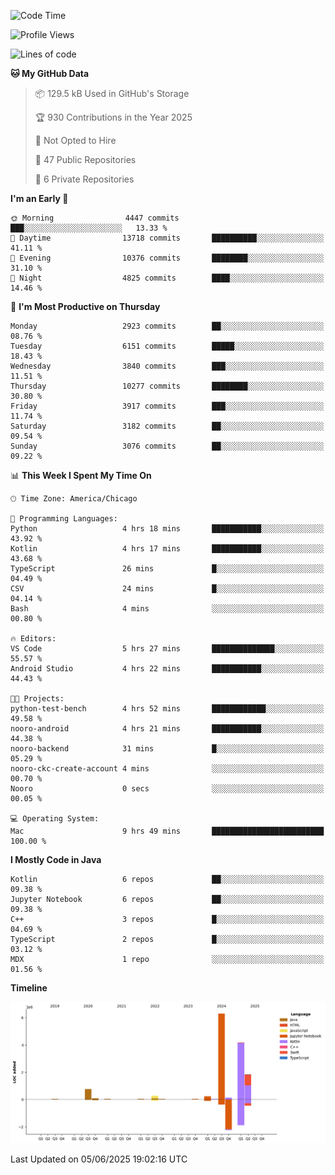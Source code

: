 <!--START_SECTION:waka-->
![Code Time](http://img.shields.io/badge/Code%20Time-1%2C293%20hrs%2014%20mins-blue)

![Profile Views](http://img.shields.io/badge/Profile%20Views-0-blue)

![Lines of code](https://img.shields.io/badge/From%20Hello%20World%20I%27ve%20Written-14.0%20million%20lines%20of%20code-blue)

**🐱 My GitHub Data** 

> 📦 129.5 kB Used in GitHub's Storage 
 > 
> 🏆 930 Contributions in the Year 2025
 > 
> 🚫 Not Opted to Hire
 > 
> 📜 47 Public Repositories 
 > 
> 🔑 6 Private Repositories 
 > 
**I'm an Early 🐤** 

```text
🌞 Morning                4447 commits        ███░░░░░░░░░░░░░░░░░░░░░░   13.33 % 
🌆 Daytime                13718 commits       ██████████░░░░░░░░░░░░░░░   41.11 % 
🌃 Evening                10376 commits       ████████░░░░░░░░░░░░░░░░░   31.10 % 
🌙 Night                  4825 commits        ████░░░░░░░░░░░░░░░░░░░░░   14.46 % 
```
📅 **I'm Most Productive on Thursday** 

```text
Monday                   2923 commits        ██░░░░░░░░░░░░░░░░░░░░░░░   08.76 % 
Tuesday                  6151 commits        █████░░░░░░░░░░░░░░░░░░░░   18.43 % 
Wednesday                3840 commits        ███░░░░░░░░░░░░░░░░░░░░░░   11.51 % 
Thursday                 10277 commits       ████████░░░░░░░░░░░░░░░░░   30.80 % 
Friday                   3917 commits        ███░░░░░░░░░░░░░░░░░░░░░░   11.74 % 
Saturday                 3182 commits        ██░░░░░░░░░░░░░░░░░░░░░░░   09.54 % 
Sunday                   3076 commits        ██░░░░░░░░░░░░░░░░░░░░░░░   09.22 % 
```


📊 **This Week I Spent My Time On** 

```text
🕑︎ Time Zone: America/Chicago

💬 Programming Languages: 
Python                   4 hrs 18 mins       ███████████░░░░░░░░░░░░░░   43.92 % 
Kotlin                   4 hrs 17 mins       ███████████░░░░░░░░░░░░░░   43.68 % 
TypeScript               26 mins             █░░░░░░░░░░░░░░░░░░░░░░░░   04.49 % 
CSV                      24 mins             █░░░░░░░░░░░░░░░░░░░░░░░░   04.14 % 
Bash                     4 mins              ░░░░░░░░░░░░░░░░░░░░░░░░░   00.80 % 

🔥 Editors: 
VS Code                  5 hrs 27 mins       ██████████████░░░░░░░░░░░   55.57 % 
Android Studio           4 hrs 22 mins       ███████████░░░░░░░░░░░░░░   44.43 % 

🐱‍💻 Projects: 
python-test-bench        4 hrs 52 mins       ████████████░░░░░░░░░░░░░   49.58 % 
nooro-android            4 hrs 21 mins       ███████████░░░░░░░░░░░░░░   44.38 % 
nooro-backend            31 mins             █░░░░░░░░░░░░░░░░░░░░░░░░   05.29 % 
nooro-ckc-create-account 4 mins              ░░░░░░░░░░░░░░░░░░░░░░░░░   00.70 % 
Nooro                    0 secs              ░░░░░░░░░░░░░░░░░░░░░░░░░   00.05 % 

💻 Operating System: 
Mac                      9 hrs 49 mins       █████████████████████████   100.00 % 
```

**I Mostly Code in Java** 

```text
Kotlin                   6 repos             ██░░░░░░░░░░░░░░░░░░░░░░░   09.38 % 
Jupyter Notebook         6 repos             ██░░░░░░░░░░░░░░░░░░░░░░░   09.38 % 
C++                      3 repos             █░░░░░░░░░░░░░░░░░░░░░░░░   04.69 % 
TypeScript               2 repos             █░░░░░░░░░░░░░░░░░░░░░░░░   03.12 % 
MDX                      1 repo              ░░░░░░░░░░░░░░░░░░░░░░░░░   01.56 % 
```



**Timeline**

![Lines of Code chart](https://raw.githubusercontent.com/phanijsp/phanijsp/main/assets/bar_graph.png)


 Last Updated on 05/06/2025 19:02:16 UTC
<!--END_SECTION:waka-->
